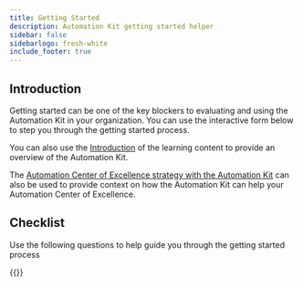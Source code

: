 ```yaml
---
title: Getting Started
description: Automation Kit getting started helper
sidebar: false
sidebarlogo: fresh-white
include_footer: true
---
```


## Introduction

Getting started can be one of the key blockers to evaluating and using the Automation Kit in your organization. You can use the interactive form below to step you through the getting started process.

You can also use the [Introduction](https://learn.microsoft.com/power-automate/guidance/automation-kit/overview/introduction) of the learning content to provide an overview of the Automation Kit.

The [Automation Center of Excellence strategy with the Automation Kit](https://learn.microsoft.com/power-automate/guidance/automation-kit/overview/automation-coe-strategy) can also be used to provide context on how the Automation Kit can help your Automation Center of Excellence.

## Checklist

Use the following questions to help guide you through the getting started process

{{<questions name="checklist.json" completed="Thank you for completing checklist" showNavigationButtons=false >}}